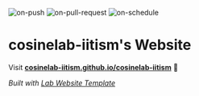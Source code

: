 
  ![on-push](../../actions/workflows/on-push.yaml/badge.svg)
  ![on-pull-request](../../actions/workflows/on-pull-request.yaml/badge.svg)
  ![on-schedule](../../actions/workflows/on-schedule.yaml/badge.svg)

  # cosinelab-iitism's Website

  Visit **[cosinelab-iitism.github.io/cosinelab-iitism](https://cosinelab-iitism.github.io/cosinelab-iitism)** 🚀

  _Built with [Lab Website Template](https://greene-lab.gitbook.io/lab-website-template-docs)_
